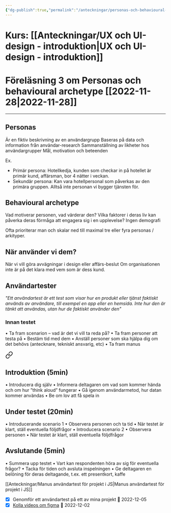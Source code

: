 ```yaml
---
{"dg-publish":true,"permalink":"/anteckningar/personas-och-behavioural-archetype/"}
---
```


# Kurs: [[Anteckningar/UX och UI-design - introduktion\|UX och UI-design - introduktion]]
# Föreläsning 3 om Personas och behavioural archetype [[2022-11-28\|2022-11-28]]
---
## Personas
Är en fiktiv beskrivning av en användargrupp
Baseras på data och information från användar-research
Sammanställning av likheter hos användargrupper
Mål, motivation och beteenden

Ex.
- Primär persona: Hotellkedja, kunden som checkar in på hotellet är primär kund, affärsman, bor 4 nätter i veckan.
- Sekundär persona: Kan vara hotellpersonal som påverkas av den primära gruppen. Alltså inte personan vi bygger tjänsten för.

## Behavioural archetype
Vad motiverar personen, vad värderar den?
Vilka faktorer i deras liv kan påverka deras förmåga att engagera sig i en upplevelse?
Ingen demografi

Ofta prioriterar man och skalar ned till maximal tre eller fyra personas / arkityper.

## När använder vi dem?
När vi vill göra avvägningar i design eller affärs-beslut
Om organisationen inte är på det klara med vem som är dess kund.

## Användartester
*"Ett användartest är ett test som visar hur en produkt eller tjänst faktiskt används av användare, till exempel en app eller en hemsida. Inte hur den är tänkt att användas, utan hur de faktiskt använder den"*

### Innan testet
• Ta fram scenarion – vad är det vi vill ta reda på? 
• Ta fram personer att testa på 
• Bestäm tid med dem 
• Anställ personer som ska hjälpa dig om det behövs (antecknare, tekniskt ansvarig, etc)
• Ta fram manus


<div class="transclusion internal-embed is-loaded"><a class="markdown-embed-link" href="/anteckningar/anvaendarteststruktur/" aria-label="Open link"><svg xmlns="http://www.w3.org/2000/svg" width="24" height="24" viewBox="0 0 24 24" fill="none" stroke="currentColor" stroke-width="2" stroke-linecap="round" stroke-linejoin="round" class="svg-icon lucide-link"><path d="M10 13a5 5 0 0 0 7.54.54l3-3a5 5 0 0 0-7.07-7.07l-1.72 1.71"></path><path d="M14 11a5 5 0 0 0-7.54-.54l-3 3a5 5 0 0 0 7.07 7.07l1.71-1.71"></path></svg></a><div class="markdown-embed">




## Introduktion (5min)
• Introducera dig själv
• Informera deltagaren om vad som kommer hända och om hur ”think aloud” fungerar
• Gå igenom användarmetod, hur datan kommer användas
• Be om lov att få spela in

## Under testet (20min)
• Introducerande scenario 1
• Observera personen och ta tid
• När testet är klart, ställ eventuella följdfrågor
• Introducera scenario 2
• Observera personen
• När testet är klart, ställ eventuella följdfrågor

## Avslutande (5min)
• Summera upp testet
• Vart kan respondenten höra av sig för eventuella frågor?
• Tacka för tiden och avsluta inspelningen
• Ge deltagaren en belöning för deras deltagande, t.ex. ett presentkort, kaffe

[[Anteckningar/Manus användartest för projekt i JS\|Manus användartest för projekt i JS]]

</div></div>



- [x] Genomför ett användartest på ett av mina projekt 📅 2022-12-05
- [x] [Kolla videos om figma](learnux.io/course/figma) 📅 2022-12-02